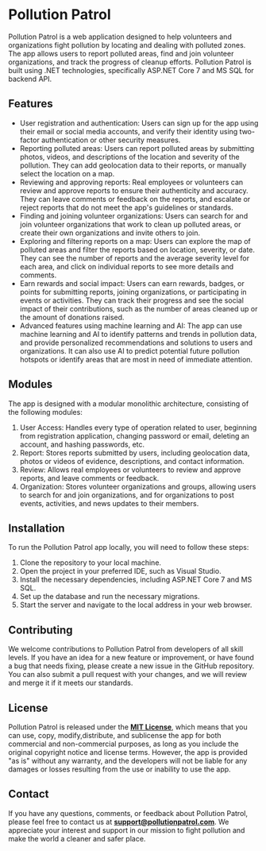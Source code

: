 # **Pollution Patrol**

Pollution Patrol is a web application designed to help volunteers and organizations fight pollution by locating and dealing with polluted zones. The app allows users to report polluted areas, find and join volunteer organizations, and track the progress of cleanup efforts. Pollution Patrol is built using .NET technologies, specifically ASP.NET Core 7 and MS SQL for backend API.

## **Features**

- User registration and authentication: Users can sign up for the app using their email or social media accounts, and verify their identity using two-factor authentication or other security measures.
- Reporting polluted areas: Users can report polluted areas by submitting photos, videos, and descriptions of the location and severity of the pollution. They can add geolocation data to their reports, or manually select the location on a map.
- Reviewing and approving reports: Real employees or volunteers can review and approve reports to ensure their authenticity and accuracy. They can leave comments or feedback on the reports, and escalate or reject reports that do not meet the app's guidelines or standards.
- Finding and joining volunteer organizations: Users can search for and join volunteer organizations that work to clean up polluted areas, or create their own organizations and invite others to join.
- Exploring and filtering reports on a map: Users can explore the map of polluted areas and filter the reports based on location, severity, or date. They can see the number of reports and the average severity level for each area, and click on individual reports to see more details and comments.
- Earn rewards and social impact: Users can earn rewards, badges, or points for submitting reports, joining organizations, or participating in events or activities. They can track their progress and see the social impact of their contributions, such as the number of areas cleaned up or the amount of donations raised.
- Advanced features using machine learning and AI: The app can use machine learning and AI to identify patterns and trends in pollution data, and provide personalized recommendations and solutions to users and organizations. It can also use AI to predict potential future pollution hotspots or identify areas that are most in need of immediate attention.

## **Modules**

The app is designed with a modular monolithic architecture, consisting of the following modules:

1. User Access: Handles every type of operation related to user, beginning from registration application, changing password or email, deleting an account, and hashing passwords, etc.
2. Report: Stores reports submitted by users, including geolocation data, photos or videos of evidence, descriptions, and contact information.
3. Review: Allows real employees or volunteers to review and approve reports, and leave comments or feedback.
4. Organization: Stores volunteer organizations and groups, allowing users to search for and join organizations, and for organizations to post events, activities, and news updates to their members.

## **Installation**

To run the Pollution Patrol app locally, you will need to follow these steps:

1. Clone the repository to your local machine.
2. Open the project in your preferred IDE, such as Visual Studio.
3. Install the necessary dependencies, including ASP.NET Core 7 and MS SQL.
4. Set up the database and run the necessary migrations.
5. Start the server and navigate to the local address in your web browser.

## **Contributing**

We welcome contributions to Pollution Patrol from developers of all skill levels. If you have an idea for a new feature or improvement, or have found a bug that needs fixing, please create a new issue in the GitHub repository. You can also submit a pull request with your changes, and we will review and merge it if it meets our standards.

## **License**

Pollution Patrol is released under the **[MIT License](https://opensource.org/licenses/MIT)**, which means that you can use, copy, modify,distribute, and sublicense the app for both commercial and non-commercial purposes, as long as you include the original copyright notice and license terms. However, the app is provided "as is" without any warranty, and the developers will not be liable for any damages or losses resulting from the use or inability to use the app.

## Contact

If you have any questions, comments, or feedback about Pollution Patrol, please feel free to contact us at **[support@pollutionpatrol.com](mailto:support@pollutionpatrol.com)**. We appreciate your interest and support in our mission to fight pollution and make the world a cleaner and safer place.
